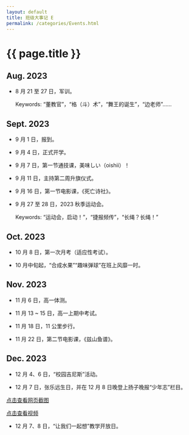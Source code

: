 ```yaml
---
layout: default
title: 班级大事记 E
permalink: /categories/Events.html
---
```


# {{ page.title }}

## Aug. 2023

- 8 月 21 至 27 日，军训。
  
  Keywords: “董教官”，“格（斗）术”，“舞王的诞生”，“边老师”……

## Sept. 2023

- 9 月 1 日，报到。
  
- 9 月 4 日，正式开学。

- 9 月 7 日，第一节通技课，美味しい（oishii）！

- 9 月 11 日，主持第二周升旗仪式。

- 9 月 16 日，第一节电影课，《死亡诗社》。

- 9 月 27 至 28 日，2023 秋季运动会。

  Keywords: “运动会，启动！”，“捷报频传”，“长绳？长绳！”

## Oct. 2023

- 10 月 8 日，第一次月考（适应性考试）。

- 10 月中旬起，“合成水果”“趣味弹球”在班上风靡一时。

## Nov. 2023

- 11 月 6 日，高一体测。

- 11 月 13 ~ 15 日，高一上期中考试。

- 11 月 18 日，11 公里步行。

- 11 月 22 日，第二节电影课，《兹山鱼谱》。

## Dec. 2023

- 12 月 4、6 日，“校园吉尼斯”活动。

- 12 月 7 日，张乐远生日，并在 12 月 8 日晚登上扬子晚报“少年志”栏目。

[点击查看网页截图](./img/events_231209.png)

[点击查看视频](../events/events_231209.html)

- 12 月 7、8 日，“让我们一起想”教学开放日。